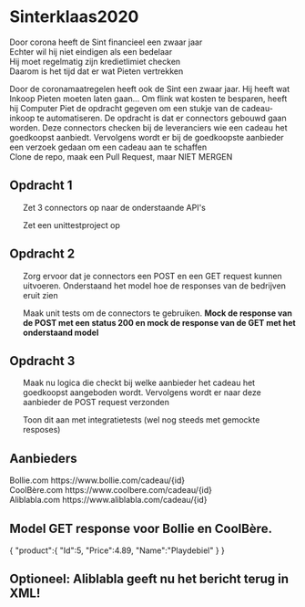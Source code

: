 # Sinterklaas2020
Door corona heeft de Sint financieel een zwaar jaar <br>
Echter wil hij niet eindigen als een bedelaar<br>
Hij moet regelmatig zijn kredietlimiet checken<br>
Daarom is het tijd dat er wat Pieten vertrekken<br>


Door de coronamaatregelen heeft ook de Sint een zwaar jaar. Hij heeft wat Inkoop Pieten moeten laten gaan... Om flink wat kosten te besparen, heeft hij Computer Piet de opdracht gegeven om een stukje van de cadeau-inkoop te automatiseren. De opdracht is dat er connectors gebouwd gaan worden. Deze connectors checken bij de leveranciers wie een cadeau het goedkoopst aanbiedt. Vervolgens wordt er bij de goedkoopste aanbieder een verzoek gedaan om een cadeau aan te schaffen<br>
Clone de repo, maak een Pull Request, maar NIET MERGEN


<h2>Opdracht 1</h2>
  <ul>Zet 3 connectors op naar de onderstaande API's</ul>
  <ul>Zet een unittestproject op</ul>

<h2>Opdracht 2</h2>
  <ul>Zorg ervoor dat je connectors een POST en een GET request kunnen uitvoeren. Onderstaand het model hoe de responses van de bedrijven eruit zien</ul>
  <ul>Maak unit tests om de connectors te gebruiken. <b>Mock de response van de POST met een status 200 en mock de response van de GET met het onderstaand model</b></ul>

<h2>Opdracht 3</h2>
  <ul>Maak nu logica die checkt bij welke aanbieder het cadeau het goedkoopst aangeboden wordt. Vervolgens wordt er naar deze aanbieder de POST request verzonden</ul>
  <ul>Toon dit aan met integratietests (wel nog steeds met gemockte resposes)</ul>


<h2>Aanbieders</h2>
Bollie.com    https://www.bollie.com/cadeau/{id}    <br>
CoolBère.com  https://www.coolbere.com/cadeau/{id}  <br>
Aliblabla.com https://www.aliblabla.com/cadeau/{id}  <br>

<h2>Model GET response voor Bollie en CoolBère.</h2>
{
   "product":{
      "Id":5,
      "Price":4.89,
      "Name":"Playdebiel"
   }
}

<h2>Optioneel: Aliblabla geeft nu het bericht terug in XML!</h2>
